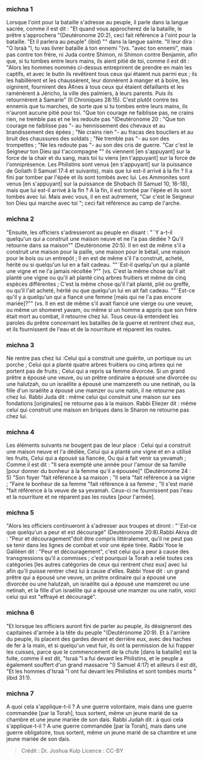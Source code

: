
### michna 1
Lorsque l'oint pour la bataille s'adresse au peuple, il parle dans la langue sacrée, comme il est dit : "Et quand vous approcherez de la bataille, le prêtre s'approchera "(Deutéronome 20:2), ceci fait référence à l'oint pour la bataille. "Et il parlera au peuple" (ibid) "" dans la langue sainte. "Il leur dira : "O Israà "l, tu vas livrer bataille à ton ennemi "(vs.  "avec ton ennemi", mais pas contre ton frère, ni Juda contre Shimon, ni Shimon contre Benjamin, afin que, si tu tombes entre leurs mains, ils aient pitié de toi, comme il est dit : "Alors les hommes nommés ci-dessus entreprirent de prendre en main les captifs, et avec le butin ils revêtirent tous ceux qui étaient nus parmi eux ; ils les habillèrent et les chaussèrent, leur donnèrent à manger et à boire, les oignirent, fournirent des Ã¢nes à tous ceux qui étaient défaillants et les ramènèrent à Jéricho, la ville des palmiers, à leurs parents. Puis ils retournèrent à Samarie" (II Chroniques 28:15).  C'est plutôt contre tes ennemis que tu marches, de sorte que si tu tombes entre leurs mains, ils n'auront aucune pitié pour toi. "Que ton courage ne faiblisse pas, ne crains rien, ne tremble pas et ne les redoute pas "(Deutéronome 20 : "Que ton courage ne faiblisse pas "- au hennissement des chevaux et au brandissement des épées ; "Ne crains rien "- au fracas des boucliers et au bruit des chaussures des soldats ; "Ne tremble pas "- au son des trompettes ; "Ne les redoute pas "- au son des cris de guerre. "Car c'est le Seigneur ton Dieu qui t'accompagne "" ils viennent [en s'appuyant] sur la force de la chair et du sang, mais toi tu viens [en t'appuyant] sur la force de l'omniprésence. Les Philistins sont venus [en s'appuyant] sur la puissance de Goliath (I Samuel 17:4 et suivants), mais que lui est-il arrivé à la fin ? Il a fini par tomber par l'épée et ils sont tombés avec lui. Les Ammonites sont venus [en s'appuyant] sur la puissance de Shobach (II Samuel 10, 16-18), mais que lui est-il arrivé à la fin ? A la fin, il est tombé par l'épée et ils sont tombés avec lui. Mais avec vous, il en est autrement, "Car c'est le Seigneur ton Dieu qui marche avec toi "; ceci fait référence au camp de l'arche.

### michna 2
"Ensuite, les officiers s'adresseront au peuple en disant :  "˜Y a-t-il quelqu'un qui a construit une maison neuve et ne l'a pas dédiée ? Qu'il retourne dans sa maison"" (Deutéronome 20:5). Il en est de même s'il a construit une maison pour la paille, une maison pour le bétail, une maison pour le bois ou un entrepôt ; Il en est de même s'il l'a construit, acheté, hérité ou si quelqu'un lui en a fait cadeau. ""˜Est-il quelqu'un qui a planté une vigne et ne l'a jamais récoltée ?"" (vs. C'est la même chose qu'il ait planté une vigne ou qu'il ait planté cinq arbres fruitiers et même de cinq espèces différentes ; C'est la même chose qu'il l'ait planté, plié ou greffé, ou qu'il l'ait acheté, hérité ou que quelqu'un lui en ait fait cadeau. ""˜Est-ce qu'il y a quelqu'un qui a fiancé une femme [mais qui ne l'a pas encore mariée]?"" (vs. Il en est de même s'il avait fiancé une vierge ou une veuve, ou même un shomeret yavam, ou même si un homme a appris que son frère était mort au combat, il retourne chez lui. Tous ceux-là entendent les paroles du prêtre concernant les batailles de la guerre et rentrent chez eux, et ils fournissent de l'eau et de la nourriture et réparent les routes.

### michna 3
Ne rentre pas chez lui :Celui qui a construit une guérite, un portique ou un porche ; Celui qui a planté quatre arbres fruitiers ou cinq arbres qui ne portent pas de fruits ; Celui qui a repris sa femme divorcée. Si un grand prêtre a épousé une veuve, ou un prêtre ordinaire a épousé une divorcée ou une halutzah, ou un israélite a épousé une mamzereth ou une netinah, ou la fille d'un israélite a épousé une mamzer ou une natin, il ne retourne pas chez lui. Rabbi Juda dit : même celui qui construit une maison sur ses fondations [originales] ne retourne pas à la maison. Rabbi Eliezer dit : même celui qui construit une maison en briques dans le Sharon ne retourne pas chez lui.

### michna 4
Les éléments suivants ne bougent pas de leur place : Celui qui a construit une maison neuve et l'a dédiée, Celui qui a planté une vigne et en a utilisé les fruits, Celui qui a épousé sa fiancée, Ou qui a fait venir sa yevamah ; Comme il est dit : "Il sera exempté une année pour l'amour de sa famille [pour donner du bonheur à la femme qu'il a épousée]" (Deutéronome 24 : 5) "Son foyer "fait référence à sa maison ; "Il sera "fait référence à sa vigne ; "Faire le bonheur de sa femme "fait référence à sa femme ; "Il s'est marié "fait référence à la veuve de sa yevamah. Ceux-ci ne fournissent pas l'eau et la nourriture et ne réparent pas les routes [pour l'armée].

### michna 5
"Alors les officiers continueront à s'adresser aux troupes et diront : "˜Est-ce que quelqu'un a peur et est découragé" (Deutéronome 20:8).Rabbi Akiva dit : "Peur et découragement"doit être compris littéralement, qu'il ne peut pas se tenir dans les lignes de combat et voir une épée tirée. Rabbi Yose le Galiléen dit : "Peur et découragement", c'est celui qui a peur à cause des transgressions qu'il a commises ; c'est pourquoi la Torah a relié toutes ces catégories [les autres catégories de ceux qui rentrent chez eux] avec lui afin qu'il puisse rentrer chez lui à cause d'elles. Rabbi Yose dit : un grand prêtre qui a épousé une veuve, un prêtre ordinaire qui a épousé une divorcée ou une halutzah, un israélite qui a épousé une mamzeret ou une netinah, et la fille d'un israélite qui a épousé une mamzer ou une natin, voici celui qui est "effrayé et découragé".

### michna 6
"Et lorsque les officiers auront fini de parler au peuple, ils désigneront des capitaines d'armée à la tête du peuple "(Deutéronome 20:9). Et à l'arrière du peuple, ils placent des gardes devant et derrière eux, avec des haches de fer à la main, et si quelqu'un veut fuir, ils ont la permission de lui frapper les cuisses, parce que le commencement de la chute [dans la bataille] est la fuite, comme il est dit, "Israà "l a fui devant les Philistins, et le peuple a également souffert d'un grand massacre "(I Samuel 4:17) et ailleurs il est dit, "Et les hommes d'Israà "l ont fui devant les Philistins et sont tombés morts "(ibid 31:1).

### michna 7
A quoi cela s'applique-t-il ?  A une guerre volontaire, mais dans une guerre commandée [par la Torah], tous sortent, même un jeune marié de sa chambre et une jeune mariée de son dais. Rabbi Judah dit : à quoi cela s'applique-t-il ? A une guerre commandée [par la Torah], mais dans une guerre obligatoire, tous sortent, même un jeune marié de sa chambre et une jeune mariée de son dais.

>Crédit : Dr. Joshua Kulp
>Licence : CC-BY